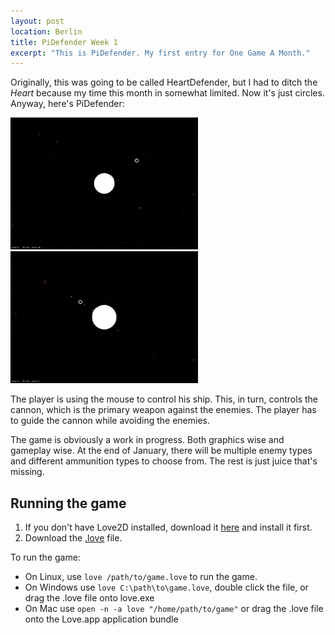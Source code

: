 ```yaml
---
layout: post
location: Berlin
title: PiDefender Week 1
excerpt: "This is PiDefender. My first entry for One Game A Month."
---
```


Originally, this was going to be called HeartDefender, but I had to ditch the *Heart* because my time this month in somewhat limited. Now it's just circles. Anyway, here's PiDefender:

<a href="/assets/images/posts/2013-01-06-pidefender-week1/pidef-alpha1.jpg"><img class="screenshot" src="/assets/images/posts/2013-01-06-pidefender-week1/pidef-alpha1.jpg" alt="" width="300" /></a>&nbsp;
<a href="/assets/images/posts/2013-01-06-pidefender-week1/pidef-alpha2.jpg"><img class="screenshot" src="/assets/images/posts/2013-01-06-pidefender-week1/pidef-alpha2.jpg" alt="" width="300"/></a>

The player is using the mouse to control his ship. This, in turn, controls the cannon, which is the primary weapon against the enemies.
The player has to guide the cannon while avoiding the enemies. 

The game is obviously a work in progress. Both graphics wise and gameplay wise. At the end of January, there will be multiple enemy types and different ammunition types to choose from. The rest is just juice that's missing. 

## Running the game ##
1. If you don't have Love2D installed, download it [here](http://love2d.org/) and install it first.
2. Download the [.love](http://dl.dropbox.com/u/128670221/1GAM/Jan/PiDefender.love) file.

To run the game:

 * On Linux, use `love /path/to/game.love` to run the game.
 * On Windows use `love C:\path\to\game.love`, double click the file, or drag the .love file onto love.exe
 * On Mac use `open -n -a love "/home/path/to/game"` or drag the .love file onto the Love.app application bundle